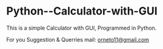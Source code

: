 # Python--Calculator-with-GUI
This is a simple Calculator with GUI, Programmed in Python.

For you Suggestion & Querries mail: orneto11@gmail.com
